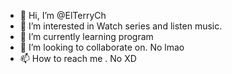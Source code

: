 - 👋 Hi, I’m @ElTerryCh
- 👀 I’m interested in Watch series and listen music.
- 🌱 I’m currently learning program
- 💞️ I’m looking to collaborate on. No lmao
- 📫 How to reach me . No XD

<!---
ElTerryCh/ElTerryCh is a ✨ special ✨ repository because its `README.md` (this file) appears on your GitHub profile.
You can click the Preview link to take a look at your changes.
--->
